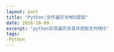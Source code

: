 ```yaml
---
layout: post
title: "Python:文件遍历与MD5提取"
date: 2016-10-09
excerpt: "python实现遍历目录并提取文件MD5"
tags:
-Python
---
```

